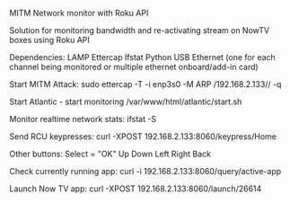 MITM Network monitor with Roku API

Solution for monitoring bandwidth and re-activating stream on NowTV boxes using Roku API

Dependencies:
LAMP
Ettercap
Ifstat
Python 
USB Ethernet (one for each channel being monitored or multiple ethernet onboard/add-in card)

Start MITM Attack:
sudo ettercap -T -i enp3s0 -M ARP /192.168.2.133// -q

Start Atlantic - start monitoring
/var/www/html/atlantic/start.sh

Monitor realtime network stats:
ifstat -S

Send RCU keypresses:
curl -XPOST 192.168.2.133:8060/keypress/Home

Other buttons:
Select = "OK"
Up
Down
Left
Right
Back

Check currently running app:
curl -i 192.168.2.133:8060/query/active-app

Launch Now TV app:
curl -XPOST 192.168.2.133:8060/launch/26614

